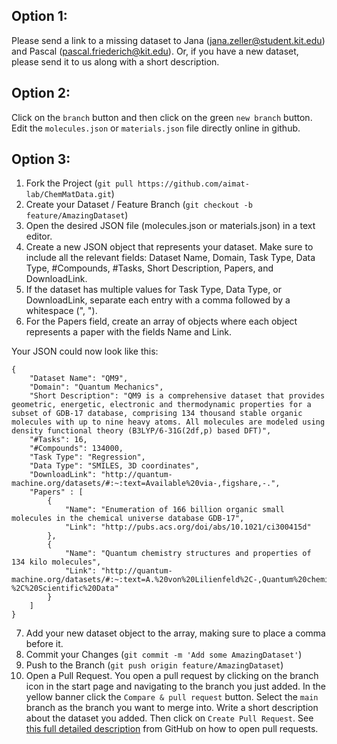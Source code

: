 ## Option 1: 
Please send a link to a missing dataset to Jana (jana.zeller@student.kit.edu) and Pascal (pascal.friederich@kit.edu).
Or, if you have a new dataset, please send it to us along with a short description.

## Option 2: 
Click on the `branch` button and then click on the green `new branch` button.
Edit the `molecules.json` or `materials.json` file directly online in github.

## Option 3: 
1. Fork the Project (`git pull https://github.com/aimat-lab/ChemMatData.git`)
2. Create your Dataset / Feature Branch (`git checkout -b feature/AmazingDataset`)
3. Open the desired JSON file (molecules.json or materials.json) in a text editor.
4. Create a new JSON object that represents your dataset. Make sure to include all the relevant fields: Dataset Name, Domain, Task Type, Data Type, #Compounds, #Tasks, Short Description, Papers, and DownloadLink.
5. If the dataset has multiple values for Task Type, Data Type, or DownloadLink, separate each entry with a comma followed by a whitespace (", ").
6. For the Papers field, create an array of objects where each object represents a paper with the fields Name and Link.

Your JSON could now look like this:
```
{
    "Dataset Name": "QM9",
    "Domain": "Quantum Mechanics",
    "Short Description": "QM9 is a comprehensive dataset that provides geometric, energetic, electronic and thermodynamic properties for a subset of GDB-17 database, comprising 134 thousand stable organic molecules with up to nine heavy atoms. All molecules are modeled using density functional theory (B3LYP/6-31G(2df,p) based DFT)",
    "#Tasks": 16,
    "#Compounds": 134000,
    "Task Type": "Regression",
    "Data Type": "SMILES, 3D coordinates",
    "DownloadLink": "http://quantum-machine.org/datasets/#:~:text=Available%20via-,figshare,-.",
    "Papers" : [
        {
            "Name": "Enumeration of 166 billion organic small molecules in the chemical universe database GDB-17",
            "Link": "http://pubs.acs.org/doi/abs/10.1021/ci300415d"
        },
        {
            "Name": "Quantum chemistry structures and properties of 134 kilo molecules",
            "Link": "http://quantum-machine.org/datasets/#:~:text=A.%20von%20Lilienfeld%2C-,Quantum%20chemistry%20structures%20and%20properties%20of%20134%20kilo%20molecules,-%2C%20Scientific%20Data"
        }
    ]
}
```
7. Add your new dataset object to the array, making sure to place a comma before it.
8. Commit your Changes (`git commit -m 'Add some AmazingDataset'`)
9. Push to the Branch (`git push origin feature/AmazingDataset`)
10. Open a Pull Request. You open a pull request by clicking on the branch icon in the start page and navigating to the branch you just added. In the yellow banner click the `Compare & pull request` button. Select the `main` branch as the branch you want to merge into. Write a short description about the dataset you added. Then click on `Create Pull Request`. See [this full detailed description](https://docs.github.com/en/pull-requests/collaborating-with-pull-requests/proposing-changes-to-your-work-with-pull-requests/creating-a-pull-request) from GitHub on how to open pull requests.


